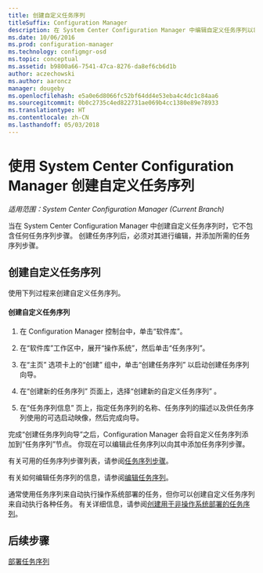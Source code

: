 ```yaml
---
title: 创建自定义任务序列
titleSuffix: Configuration Manager
description: 在 System Center Configuration Manager 中编辑自定义任务序列以将步骤添加到任务序列。
ms.date: 10/06/2016
ms.prod: configuration-manager
ms.technology: configmgr-osd
ms.topic: conceptual
ms.assetid: b9800a66-7541-47ca-8276-da8ef6cb6d1b
author: aczechowski
ms.author: aaroncz
manager: dougeby
ms.openlocfilehash: e5a0e6d8066fc52bf64dd4e53eba4c4dc1c84aa6
ms.sourcegitcommit: 0b0c2735c4ed822731ae069b4cc1380e89e78933
ms.translationtype: HT
ms.contentlocale: zh-CN
ms.lasthandoff: 05/03/2018
---
```

# <a name="create-a-custom-task-sequence-with-system-center-configuration-manager"></a>使用 System Center Configuration Manager 创建自定义任务序列

*适用范围：System Center Configuration Manager (Current Branch)*

当在 System Center Configuration Manager 中创建自定义任务序列时，它不包含任何任务序列步骤。 创建任务序列后，必须对其进行编辑，并添加所需的任务序列步骤。  

##  <a name="BKMK_CustomTS"></a> 创建自定义任务序列  
 使用下列过程来创建自定义任务序列。  

#### <a name="to-create-a-custom-task-sequence"></a>创建自定义任务序列  

1.  在 Configuration Manager 控制台中，单击“软件库”。  

2.  在“软件库”工作区中，展开“操作系统”，然后单击“任务序列”。  

3.  在“主页”  选项卡上的“创建”  组中，单击“创建任务序列”  以启动创建任务序列向导。  

4.  在“创建新的任务序列”  页面上，选择“创建新的自定义任务序列” 。  

5.  在“任务序列信息”  页上，指定任务序列的名称、任务序列的描述以及供任务序列使用的可选启动映像，然后完成向导。  

 完成“创建任务序列向导”之后，Configuration Manager 会将自定义任务序列添加到“任务序列”节点。 你现在可以编辑此任务序列以向其中添加任务序列步骤。  

 有关可用的任务序列步骤列表，请参阅[任务序列步骤](../understand/task-sequence-steps.md)。  

 有关如何编辑任务序列的信息，请参阅[编辑任务序列](manage-task-sequences-to-automate-tasks.md#BKMK_ModifyTaskSequence)。  

 通常使用任务序列来自动执行操作系统部署的任务，但你可以创建自定义任务序列来自动执行各种任务。 有关详细信息，请参阅[创建用于非操作系统部署的任务序列](create-a-task-sequence-for-non-operating-system-deployments.md)。  

 ## <a name="next-steps"></a>后续步骤
 [部署任务序列](manage-task-sequences-to-automate-tasks.md#BKMK_DeployTS)
